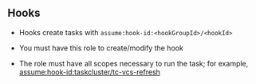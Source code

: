## Hooks

* Hooks create tasks with `assume:hook-id:<hookGroupId>/<hookId>`

* You must have this role to create/modify the hook

* The role must have all scopes necessary to run the task; for example, [assume:hook-id:taskcluster/tc-vcs-refresh](https://tools.taskcluster.net/auth/roles/#hook-id:taskcluster%252ftc-vcs-refresh)
